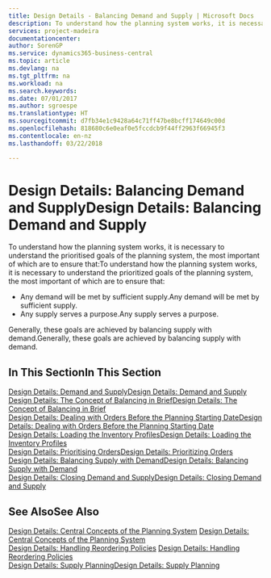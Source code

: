 ```yaml
---
title: Design Details - Balancing Demand and Supply | Microsoft Docs
description: To understand how the planning system works, it is necessary to understand the prioritised goals of the planning system, the most important of which are to ensure that any demand will be met by sufficient supply and any supply serves a purpose.
services: project-madeira
documentationcenter: 
author: SorenGP
ms.service: dynamics365-business-central
ms.topic: article
ms.devlang: na
ms.tgt_pltfrm: na
ms.workload: na
ms.search.keywords: 
ms.date: 07/01/2017
ms.author: sgroespe
ms.translationtype: HT
ms.sourcegitcommit: d7fb34e1c9428a64c71ff47be8bcff174649c00d
ms.openlocfilehash: 818680c6e0eaf0e5fccdcb9f44ff2963f66945f3
ms.contentlocale: en-nz
ms.lasthandoff: 03/22/2018

---
```

# <a name="design-details-balancing-demand-and-supply"></a><span data-ttu-id="917bd-103">Design Details: Balancing Demand and Supply</span><span class="sxs-lookup"><span data-stu-id="917bd-103">Design Details: Balancing Demand and Supply</span></span>
<span data-ttu-id="917bd-104">To understand how the planning system works, it is necessary to understand the prioritised goals of the planning system, the most important of which are to ensure that:</span><span class="sxs-lookup"><span data-stu-id="917bd-104">To understand how the planning system works, it is necessary to understand the prioritized goals of the planning system, the most important of which are to ensure that:</span></span>  

- <span data-ttu-id="917bd-105">Any demand will be met by sufficient supply.</span><span class="sxs-lookup"><span data-stu-id="917bd-105">Any demand will be met by sufficient supply.</span></span>  
- <span data-ttu-id="917bd-106">Any supply serves a purpose.</span><span class="sxs-lookup"><span data-stu-id="917bd-106">Any supply serves a purpose.</span></span>  

 <span data-ttu-id="917bd-107">Generally, these goals are achieved by balancing supply with demand.</span><span class="sxs-lookup"><span data-stu-id="917bd-107">Generally, these goals are achieved by balancing supply with demand.</span></span>  

## <a name="in-this-section"></a><span data-ttu-id="917bd-108">In This Section</span><span class="sxs-lookup"><span data-stu-id="917bd-108">In This Section</span></span>  
[<span data-ttu-id="917bd-109">Design Details: Demand and Supply</span><span class="sxs-lookup"><span data-stu-id="917bd-109">Design Details: Demand and Supply</span></span>](design-details-demand-and-supply.md)  
[<span data-ttu-id="917bd-110">Design Details: The Concept of Balancing in Brief</span><span class="sxs-lookup"><span data-stu-id="917bd-110">Design Details: The Concept of Balancing in Brief</span></span>](design-details-the-concept-of-balancing-in-brief.md)  
[<span data-ttu-id="917bd-111">Design Details: Dealing with Orders Before the Planning Starting Date</span><span class="sxs-lookup"><span data-stu-id="917bd-111">Design Details: Dealing with Orders Before the Planning Starting Date</span></span>](design-details-dealing-with-orders-before-the-planning-starting-date.md)  
[<span data-ttu-id="917bd-112">Design Details: Loading the Inventory Profiles</span><span class="sxs-lookup"><span data-stu-id="917bd-112">Design Details: Loading the Inventory Profiles</span></span>](design-details-loading-the-inventory-profiles.md)  
[<span data-ttu-id="917bd-113">Design Details: Prioritising Orders</span><span class="sxs-lookup"><span data-stu-id="917bd-113">Design Details: Prioritizing Orders</span></span>](design-details-prioritizing-orders.md)  
[<span data-ttu-id="917bd-114">Design Details: Balancing Supply with Demand</span><span class="sxs-lookup"><span data-stu-id="917bd-114">Design Details: Balancing Supply with Demand</span></span>](design-details-balancing-supply-with-demand.md)  
[<span data-ttu-id="917bd-115">Design Details: Closing Demand and Supply</span><span class="sxs-lookup"><span data-stu-id="917bd-115">Design Details: Closing Demand and Supply</span></span>](design-details-closing-demand-and-supply.md)  

## <a name="see-also"></a><span data-ttu-id="917bd-116">See Also</span><span class="sxs-lookup"><span data-stu-id="917bd-116">See Also</span></span>  
 <span data-ttu-id="917bd-117">[Design Details: Central Concepts of the Planning System](design-details-central-concepts-of-the-planning-system.md) </span><span class="sxs-lookup"><span data-stu-id="917bd-117">[Design Details: Central Concepts of the Planning System](design-details-central-concepts-of-the-planning-system.md) </span></span>  
 <span data-ttu-id="917bd-118">[Design Details: Handling Reordering Policies](design-details-handling-reordering-policies.md) </span><span class="sxs-lookup"><span data-stu-id="917bd-118">[Design Details: Handling Reordering Policies](design-details-handling-reordering-policies.md) </span></span>  
 [<span data-ttu-id="917bd-119">Design Details: Supply Planning</span><span class="sxs-lookup"><span data-stu-id="917bd-119">Design Details: Supply Planning</span></span>](design-details-supply-planning.md)

